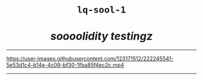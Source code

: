 <h1 align="center"><code> lq-sool-1 </code></h1>
<h1 align="center"><i>soooolidity testingz</i></h1>

----

https://user-images.githubusercontent.com/123171512/222245541-5e53d1c4-b14e-4c09-bf30-1fba85f4ec2c.mp4 

---- 
